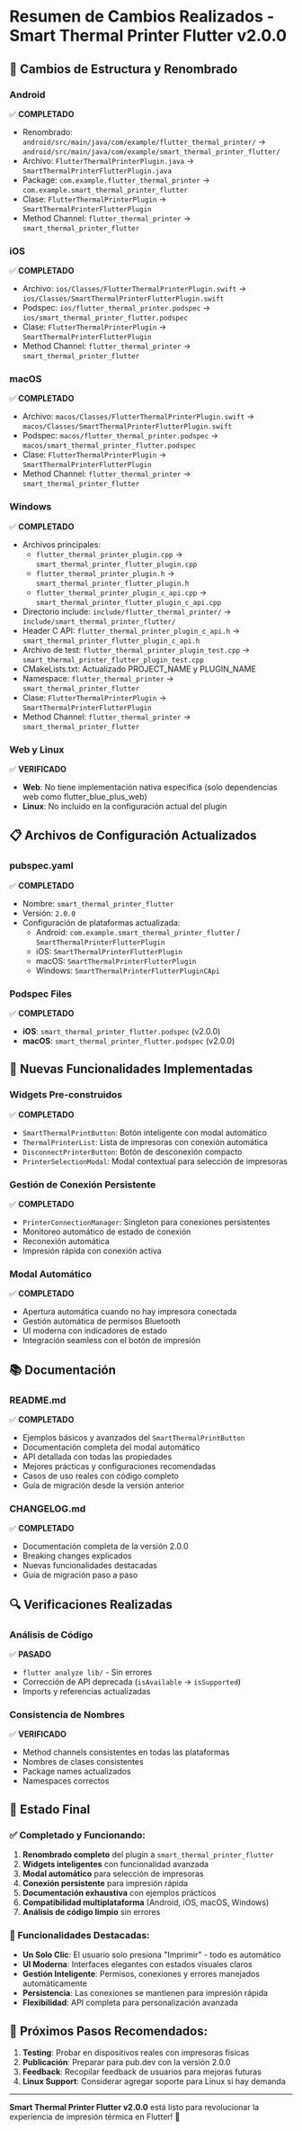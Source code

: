 # Resumen de Cambios Realizados - Smart Thermal Printer Flutter v2.0.0

## 🔄 Cambios de Estructura y Renombrado

### Android
✅ **COMPLETADO**
- Renombrado: `android/src/main/java/com/example/flutter_thermal_printer/` → `android/src/main/java/com/example/smart_thermal_printer_flutter/`
- Archivo: `FlutterThermalPrinterPlugin.java` → `SmartThermalPrinterFlutterPlugin.java`
- Package: `com.example.flutter_thermal_printer` → `com.example.smart_thermal_printer_flutter`
- Clase: `FlutterThermalPrinterPlugin` → `SmartThermalPrinterFlutterPlugin`
- Method Channel: `flutter_thermal_printer` → `smart_thermal_printer_flutter`

### iOS
✅ **COMPLETADO**
- Archivo: `ios/Classes/FlutterThermalPrinterPlugin.swift` → `ios/Classes/SmartThermalPrinterFlutterPlugin.swift`
- Podspec: `ios/flutter_thermal_printer.podspec` → `ios/smart_thermal_printer_flutter.podspec`
- Clase: `FlutterThermalPrinterPlugin` → `SmartThermalPrinterFlutterPlugin`
- Method Channel: `flutter_thermal_printer` → `smart_thermal_printer_flutter`

### macOS
✅ **COMPLETADO**
- Archivo: `macos/Classes/FlutterThermalPrinterPlugin.swift` → `macos/Classes/SmartThermalPrinterFlutterPlugin.swift`
- Podspec: `macos/flutter_thermal_printer.podspec` → `macos/smart_thermal_printer_flutter.podspec`
- Clase: `FlutterThermalPrinterPlugin` → `SmartThermalPrinterFlutterPlugin`
- Method Channel: `flutter_thermal_printer` → `smart_thermal_printer_flutter`

### Windows
✅ **COMPLETADO**
- Archivos principales:
  - `flutter_thermal_printer_plugin.cpp` → `smart_thermal_printer_flutter_plugin.cpp`
  - `flutter_thermal_printer_plugin.h` → `smart_thermal_printer_flutter_plugin.h`
  - `flutter_thermal_printer_plugin_c_api.cpp` → `smart_thermal_printer_flutter_plugin_c_api.cpp`
- Directorio include: `include/flutter_thermal_printer/` → `include/smart_thermal_printer_flutter/`
- Header C API: `flutter_thermal_printer_plugin_c_api.h` → `smart_thermal_printer_flutter_plugin_c_api.h`
- Archivo de test: `flutter_thermal_printer_plugin_test.cpp` → `smart_thermal_printer_flutter_plugin_test.cpp`
- CMakeLists.txt: Actualizado PROJECT_NAME y PLUGIN_NAME
- Namespace: `flutter_thermal_printer` → `smart_thermal_printer_flutter`
- Clase: `FlutterThermalPrinterPlugin` → `SmartThermalPrinterFlutterPlugin`
- Method Channel: `flutter_thermal_printer` → `smart_thermal_printer_flutter`

### Web y Linux
✅ **VERIFICADO**
- **Web**: No tiene implementación nativa específica (solo dependencias web como flutter_blue_plus_web)
- **Linux**: No incluido en la configuración actual del plugin

## 📋 Archivos de Configuración Actualizados

### pubspec.yaml
✅ **COMPLETADO**
- Nombre: `smart_thermal_printer_flutter`
- Versión: `2.0.0`
- Configuración de plataformas actualizada:
  - Android: `com.example.smart_thermal_printer_flutter` / `SmartThermalPrinterFlutterPlugin`
  - iOS: `SmartThermalPrinterFlutterPlugin`
  - macOS: `SmartThermalPrinterFlutterPlugin`
  - Windows: `SmartThermalPrinterFlutterPluginCApi`

### Podspec Files
✅ **COMPLETADO**
- **iOS**: `smart_thermal_printer_flutter.podspec` (v2.0.0)
- **macOS**: `smart_thermal_printer_flutter.podspec` (v2.0.0)

## 🚀 Nuevas Funcionalidades Implementadas

### Widgets Pre-construidos
✅ **COMPLETADO**
- `SmartThermalPrintButton`: Botón inteligente con modal automático
- `ThermalPrinterList`: Lista de impresoras con conexión automática  
- `DisconnectPrinterButton`: Botón de desconexión compacto
- `PrinterSelectionModal`: Modal contextual para selección de impresoras

### Gestión de Conexión Persistente
✅ **COMPLETADO**
- `PrinterConnectionManager`: Singleton para conexiones persistentes
- Monitoreo automático de estado de conexión
- Reconexión automática
- Impresión rápida con conexión activa

### Modal Automático
✅ **COMPLETADO**
- Apertura automática cuando no hay impresora conectada
- Gestión automática de permisos Bluetooth
- UI moderna con indicadores de estado
- Integración seamless con el botón de impresión

## 📚 Documentación

### README.md
✅ **COMPLETADO**
- Ejemplos básicos y avanzados del `SmartThermalPrintButton`
- Documentación completa del modal automático
- API detallada con todas las propiedades
- Mejores prácticas y configuraciones recomendadas
- Casos de uso reales con código completo
- Guía de migración desde la versión anterior

### CHANGELOG.md
✅ **COMPLETADO**
- Documentación completa de la versión 2.0.0
- Breaking changes explicados
- Nuevas funcionalidades destacadas
- Guía de migración paso a paso

## 🔍 Verificaciones Realizadas

### Análisis de Código
✅ **PASADO**
- `flutter analyze lib/` - Sin errores
- Corrección de API deprecada (`isAvailable` → `isSupported`)
- Imports y referencias actualizadas

### Consistencia de Nombres
✅ **VERIFICADO**
- Method channels consistentes en todas las plataformas
- Nombres de clases consistentes
- Package names actualizados
- Namespaces correctos

## 🎯 Estado Final

### ✅ Completado y Funcionando:
1. **Renombrado completo** del plugin a `smart_thermal_printer_flutter`
2. **Widgets inteligentes** con funcionalidad avanzada
3. **Modal automático** para selección de impresoras
4. **Conexión persistente** para impresión rápida
5. **Documentación exhaustiva** con ejemplos prácticos
6. **Compatibilidad multiplataforma** (Android, iOS, macOS, Windows)
7. **Análisis de código limpio** sin errores

### 🎨 Funcionalidades Destacadas:
- **Un Solo Clic**: El usuario solo presiona "Imprimir" - todo es automático
- **UI Moderna**: Interfaces elegantes con estados visuales claros
- **Gestión Inteligente**: Permisos, conexiones y errores manejados automáticamente
- **Persistencia**: Las conexiones se mantienen para impresión rápida
- **Flexibilidad**: API completa para personalización avanzada

## 🚀 Próximos Pasos Recomendados:

1. **Testing**: Probar en dispositivos reales con impresoras físicas
2. **Publicación**: Preparar para pub.dev con la versión 2.0.0
3. **Feedback**: Recopilar feedback de usuarios para mejoras futuras
4. **Linux Support**: Considerar agregar soporte para Linux si hay demanda

---

**Smart Thermal Printer Flutter v2.0.0** está listo para revolucionar la experiencia de impresión térmica en Flutter! 🎉
